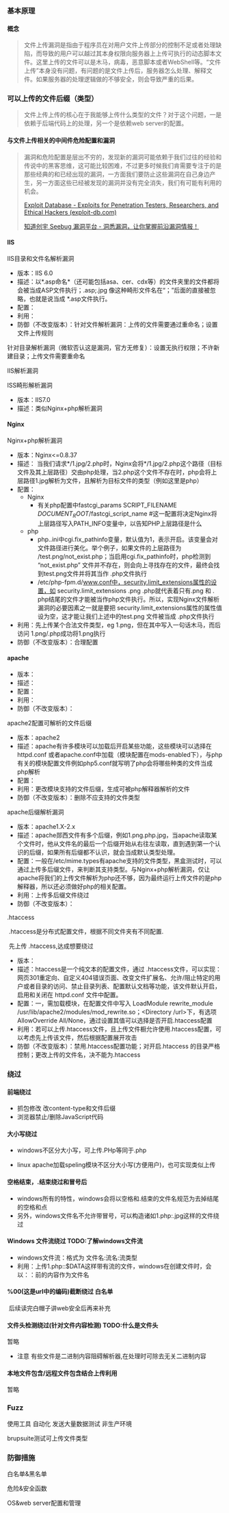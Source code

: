 ### 基本原理

#### 概念

> ​		文件上传漏洞是指由于程序员在对用户文件上传部分的控制不足或者处理缺陷，而导致的用户可以越过其本身权限向服务器上上传可执行的动态脚本文件。这里上传的文件可以是木马，病毒，恶意脚本或者WebShell等。“文件上传”本身没有问题，有问题的是文件上传后，服务器怎么处理、解释文件。如果服务器的处理逻辑做的不够安全，则会导致严重的后果。

### 可以上传的文件后缀（类型）

> 文件上传上传的核心在于我能够上传什么类型的文件？对于这个问题，一是依赖于后端代码上的处理，另一个是依赖web server的配置。

#### 与文件上传相关的中间件危险配置和漏洞

>  	漏洞和危险配置是层出不穷的，发现新的漏洞可能依赖于我们过往的经验和传说中的黑客思维，这可能比较困难，不过更多时候我们肯需要专注于的是那些经典的和已经出现的漏洞，一方面我们要防止这些漏洞在自己身边产生，另一方面这些已经被发现的漏洞并没有完全消失，我们有可能有利用的机会。
>
> [Exploit Database - Exploits for Penetration Testers, Researchers, and Ethical Hackers (exploit-db.com)](https://www.exploit-db.com/)
>
> [知道创宇 Seebug 漏洞平台 - 洞悉漏洞，让你掌握前沿漏洞情报！](https://www.seebug.org/)

#### IIS

IIS目录和文件名解析漏洞

* 版本：IIS 6.0
* 描述：以*.asp命名*（还可能包括asa、cer、cdx等）的文件夹里的文件都将会被当成ASP文件执行；.asp;.jpg 像这种畸形文件名在“；”后面的直接被忽略，也就是说当成 *.asp文件执行。
* 配置：
* 利用：
* 防御（不改变版本）：针对文件解析漏洞：上传的文件需要通过重命名；设置文件上传规则

​												 针对目录解析漏洞（微软否认这是漏洞，官方无修复）：设置无执行权限；不许新建目录；上传文件需要重命名

IIS解析漏洞  



ISS畸形解析漏洞

* 版本：IIS7.0
* 描述：类似Nginx+php解析漏洞



#### Nginx

Nginx+php解析漏洞

* 版本：Nginx<=0.8.37
* 描述： 当我们请求*/1.jpg/2.php时，Nginx会将*/1.jpg/2.php这个路径（目标文件及其上层路径）交由php处理，当2.php这个文件不存在时，php会将上层路径1.jpg解析为文件，且解析为目标文件的类型（例如这里是php）
* 配置：
  * Nginx
    * 有关php配置中fastcgi_params  SCRIPT_FILENAME $DOCUMENT_ROOT/$fastcgi_script_name #这一配置将决定Nginx将上层路径写入PATH_INFO变量中，以告知PHP上层路径是什么
  * php
    * php..ini中cgi.fix_pathinfo变量，默认值为1，表示开启。该变量会对文件路径进行美化。举个例子，如果文件的上层路径为 /test.png/not_exist.php；当启用cgi.fix_pathinfo时，php检测到 “not_exist.php” 文件并不存在，则会向上寻找存在的文件，最终会找到test.png文件并将其当作 .php文件执行
    * /etc/php-fpm.d/www.conf中，security.limit_extensions属性的设置，如 security.limit_extensions .png .php就代表着只有.png 和 . php结尾的文件才能被当作php文件执行。所以，实现Nginx文件解析漏洞的必要因素之一就是要把 security.limit_extensions属性的属性值设为空，这才能让我们上述中的test.png 文件被当成 .php文件执行
* 利用：先上传某个合法文件类型，eg 1.png，但在其中写入一句话木马，而后访问 1.png/.php成功将1.png执行
* 防御（不改变版本）：合理配置

#### apache

* 版本：
* 描述：
* 配置：
* 利用：
* 防御（不改变版本）：

apache2配置可解析的文件后缀

* 版本：apache2
* 描述：apache有许多模块可以加载后开启某些功能，这些模块可以选择在httpd.conf 或者apache.conf中加载（模块配置在mods-enabled下），与php有关的模块配置文件例如php5.conf就写明了php会将哪些种类的文件当成php解析
* 配置：
* 利用：更改模块支持的文件后缀，生成可被php解释器解析的文件
* 防御（不改变版本）：删除不应支持的文件类型

apache后缀解析漏洞

* 版本：apache1.X-2.x
* 描述：apache郧西文件有多个后缀，例如1.png.php.jpg，当apache读取某个文件时，他从文件名的最后一个后缀开始从右往左读取，直到遇到第一个认识的后缀，如果所有后缀都不认识，就会当成默认类型处理。
* 配置：一般在/etc/mime.types有apache支持的文件类型，黑盒测试时，可以通过上传多后缀文件，来判断其支持类型。与Nginx+php解析漏洞，仅让apache将我们的上传文件解析为php还不够，因为最终运行上传文件的是php解释器，所以还必须做好php的相关配置。
* 利用：上传多后缀文件绕过
* 防御（不改变版本）：

.htaccess

​	.htaccess是分布式配置文件，根据不同文件夹有不同配置.

​	先上传 .htaccess,达成想要绕过

* 版本：
* 描述：htaccess是一个纯文本的配置文件，通过 .htaccess文件，可以实现：网页301重定向、自定义404错误页面、改变文件扩展名、允许/阻止特定的用户或者目录的访问、禁止目录列表、配置默认文档等功能，该文件默认开启，启用和关闭在 httpd.conf 文件中配置。
* 配置：一，需加载模块，在配置文件中写入  LoadModule rewrite_module /usr/lib/apache2/modules/mod_rewrite.so；<Directory /url>下，有选项AllowOverride All/None，通过设置其值可以选择是否开启.htaccess配置
* 利用：若可以上传.htaccess文件，且上传文件橱允许使用.htaccess配置，可以考虑先上传该文件，然后根据配置展开攻击
* 防御（不改变版本）：禁用.htaccess配置功能；对开启.htaccess 的目录严格控制；更改上传的文件名，决不能为.htaccess

### 绕过

#### 前端绕过

* 抓包修改 改content-type和文件后缀
* 浏览器禁止/删除JavaScript代码  

#### 大小写绕过

* windows不区分大小写，可上传.PHp等同于.php

* linux apache加载speling模块不区分大小写(方便用户)，也可实现类似上传

#### 空格结束，.结束绕过和冒号后

* windows所有的特性，windows会将以空格和.结束的文件名规范为去掉结尾的空格和点
* 另外，windows文件名不允许带冒号，可以构造诸如1.php:.jpg这样的文件绕过

#### Windows 文件流绕过   TODO:了解windows文件流

* windows文件流：格式为 文件名:流名:流类型
* 利用：上传1.php::$DATA这样带有流的文件，windows在创建文件时，会以：：前的内容作为文件名

#### %00(这是url中的编码)截断绕过 白名单

​	后续读完白帽子讲web安全后再来补充

#### 文件头检测绕过(针对文件内容检测) TODO:什么是文件头

暂略

* 注意 有些文件是二进制内容阻碍解析器,在处理时可除去无关二进制内容

#### 本地文件包含/远程文件包含结合上传利用

暂略

### Fuzz

使用工具 自动化 发送大量数据测试 非生产环境

brupsuite测试可上传文件类型

### 防御措施

白名单&黑名单

危险&安全函数

OS&web server配置和管理

